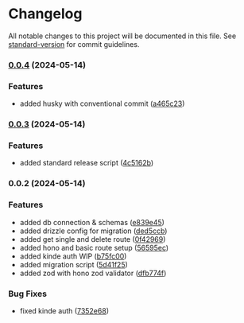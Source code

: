 # Changelog

All notable changes to this project will be documented in this file. See [standard-version](https://github.com/conventional-changelog/standard-version) for commit guidelines.

### [0.0.4](https://github.com/RilusMahmud/bun-hono-expense-app/compare/v0.0.3...v0.0.4) (2024-05-14)


### Features

* added husky with conventional commit ([a465c23](https://github.com/RilusMahmud/bun-hono-expense-app/commit/a465c23b8a1c02d00352cb04f785cbe7773e8d26))

### [0.0.3](https://github.com/RilusMahmud/bun-hono-expense-app/compare/v0.0.2...v0.0.3) (2024-05-14)


### Features

* added standard release script ([4c5162b](https://github.com/RilusMahmud/bun-hono-expense-app/commit/4c5162b0a584bb0a58d6597748807bb3abe9caed))

### 0.0.2 (2024-05-14)


### Features

* added db connection & schemas ([e839e45](https://github.com/RilusMahmud/bun-hono-expense-app/commit/e839e45770e53e8dacd2d183edf60419c4cead70))
* added drizzle config for migration ([ded5ccb](https://github.com/RilusMahmud/bun-hono-expense-app/commit/ded5ccbe46fa94c41575d991c894d09fdde084b9))
* added get single and delete route ([0f42969](https://github.com/RilusMahmud/bun-hono-expense-app/commit/0f42969944471bef6fbaf818da188b09b660c042))
* added hono and basic route setup ([56595ec](https://github.com/RilusMahmud/bun-hono-expense-app/commit/56595ec56fd9d30cd28bfc20f8cbbf0d0da5c700))
* added kinde auth WIP ([b75fc00](https://github.com/RilusMahmud/bun-hono-expense-app/commit/b75fc00b2f7dacf1e17a72f76f1f9e8c5828fe22))
* added migration script ([5d41f25](https://github.com/RilusMahmud/bun-hono-expense-app/commit/5d41f25d8fd93254f1256aac6f295d2ab528da65))
* added zod with hono zod validator ([dfb774f](https://github.com/RilusMahmud/bun-hono-expense-app/commit/dfb774ffe7104d9144c3a8b890a15d868cafe3f7))


### Bug Fixes

* fixed kinde auth ([7352e68](https://github.com/RilusMahmud/bun-hono-expense-app/commit/7352e686e41aacfb44e497e58f7d5970726a38dd))
